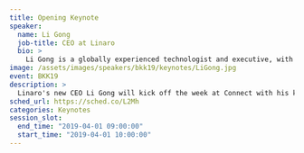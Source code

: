 ```yaml
---
title: Opening Keynote
speaker:
  name: Li Gong
  job-title: CEO at Linaro
  bio: >
    Li Gong is a globally experienced technologist and executive, with deep background in computer science, research and product development, and open source technologies. He has worked in senior leadership roles extensively in the US and in Asia, having served as President and COO at Mozilla Corporation, General Manager at Microsoft, as well as Distinguished Engineer at Sun Microsystems and Distinguished Scientist at SRI International. He graduated from Tsinghua University, Beijing, and received a PhD from University of Cambridge. In 1994 he received the Leonard G. Abraham Prize given by the IEEE Communications Society for “the most significant contribution to technical literature in the field of interest of the IEEE.”
image: /assets/images/speakers/bkk19/keynotes/LiGong.jpg
event: BKK19
description: >
  Linaro's new CEO Li Gong will kick off the week at Connect with his keynote. Li Gong is a globally experienced technologist and executive, with deep background in computer science, research and product development, and open source technologies.
sched_url: https://sched.co/L2Mh
categories: Keynotes
session_slot:
  end_time: "2019-04-01 09:00:00"
  start_time: "2019-04-01 10:00:00"
---
```


